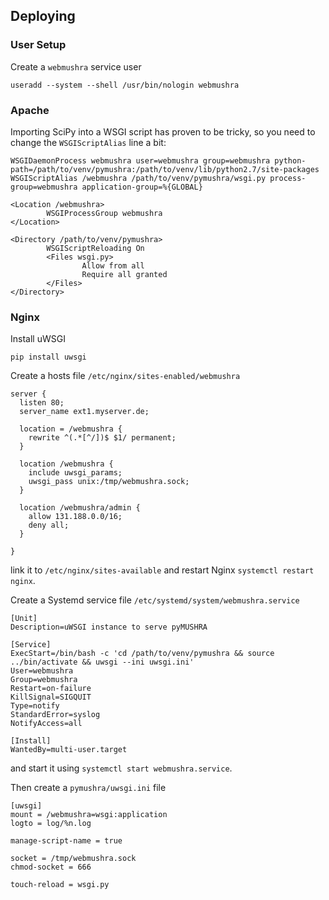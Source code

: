 Deploying
---------

### User Setup

Create a `webmushra` service user

    useradd --system --shell /usr/bin/nologin webmushra

### Apache

Importing SciPy into a WSGI script has proven to be tricky, so you need to change the `WSGIScriptAlias` line a bit:

    WSGIDaemonProcess webmushra user=webmushra group=webmushra python-path=/path/to/venv/pymushra:/path/to/venv/lib/python2.7/site-packages
    WSGIScriptAlias /webmushra /path/to/venv/pymushra/wsgi.py process-group=webmushra application-group=%{GLOBAL}

    <Location /webmushra>
            WSGIProcessGroup webmushra
    </Location>

    <Directory /path/to/venv/pymushra>
            WSGIScriptReloading On
            <Files wsgi.py>
                    Allow from all
                    Require all granted
            </Files>
    </Directory>


### Nginx

Install uWSGI

    pip install uwsgi

Create a hosts file `/etc/nginx/sites-enabled/webmushra`

    server {
      listen 80;
      server_name ext1.myserver.de;

      location = /webmushra {
        rewrite ^(.*[^/])$ $1/ permanent;
      }

      location /webmushra {
        include uwsgi_params;
        uwsgi_pass unix:/tmp/webmushra.sock;
      }

      location /webmushra/admin {
        allow 131.188.0.0/16;
        deny all;
      }

    }

link it to `/etc/nginx/sites-available` and restart Nginx `systemctl restart nginx`.

Create a Systemd service file `/etc/systemd/system/webmushra.service`

    [Unit]
    Description=uWSGI instance to serve pyMUSHRA

    [Service]
    ExecStart=/bin/bash -c 'cd /path/to/venv/pymushra && source ../bin/activate && uwsgi --ini uwsgi.ini'
    User=webmushra
    Group=webmushra
    Restart=on-failure
    KillSignal=SIGQUIT
    Type=notify
    StandardError=syslog
    NotifyAccess=all

    [Install]
    WantedBy=multi-user.target

and start it using `systemctl start webmushra.service`.

Then create a `pymushra/uwsgi.ini` file

    [uwsgi]
    mount = /webmushra=wsgi:application
    logto = log/%n.log

    manage-script-name = true

    socket = /tmp/webmushra.sock
    chmod-socket = 666

    touch-reload = wsgi.py
